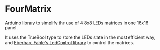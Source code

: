 # FourMatrix

Arduino library to simplify the use of 4 8x8 LEDs matrices in one 16x16 panel. 

It uses the TrueBool type to store the LEDs state in the most efficient way, and [Eberhard Fahle's LedControl library](http://wayoda.github.io/LedControl/) to control the matrices.